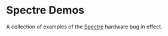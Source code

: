 # Spectre Demos

A collection of examples of the [Spectre][spectre] hardware bug in effect.

[spectre]: https://spectreattack.com/spectre.pdf
